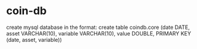 # coin-db

create mysql database in the format:
create table coindb.core (date DATE, asset VARCHAR(10), variable VARCHAR(10), value DOUBLE, PRIMARY KEY (date, asset, variable))
